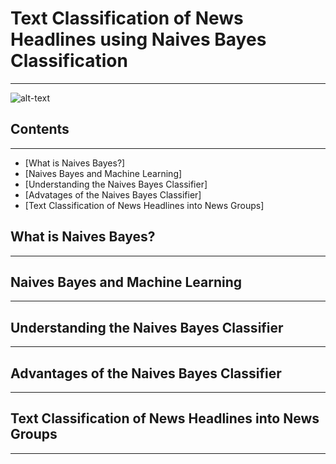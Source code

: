 # Text Classification of News Headlines using Naives Bayes Classification

***

![alt-text](https://cdn-images-1.medium.com/max/800/1*HgXA9v1EsqlrRDaC_iORhQ.png "Test Alt Text")

## Contents
***
+ [What is Naives Bayes?]
+ [Naives Bayes and Machine Learning]
+ [Understanding the Naives Bayes Classifier]
+ [Advatages of the Naives Bayes Classifier]
+ [Text Classification of News Headlines into News Groups]

## What is Naives Bayes?
***


## Naives Bayes and Machine Learning
***


## Understanding the Naives Bayes Classifier
***


## Advantages of the Naives Bayes Classifier
***


## Text Classification of News Headlines into News Groups
***
